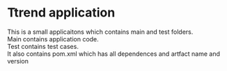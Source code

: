 # Ttrend application

This is a small applicaitons which contains main and test folders.  
Main contains application code.  
Test contains test cases.  
It also contains pom.xml which has all dependences and artfact name and version

